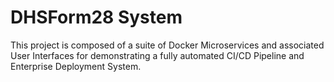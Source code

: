 # DHSForm28 System

This project is composed of a suite of Docker Microservices and associated User Interfaces for demonstrating 
a fully automated CI/CD Pipeline and Enterprise Deployment System.
